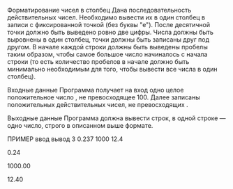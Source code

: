 Форматирование чисел в столбец
Дана последовательность действительных чисел. Необходимо вывести их в один столбец в записи с фиксированной точкой (без буквы "е"). После десятичной точки должно быть выведено ровно две цифры. Числа должны быть выровнены в один столбец, точки должны быть записаны друг под другом. В начале каждой строки должны быть выведены пробелы таким образом, чтобы самое большое число начиналось с начала строки (то есть количество пробелов в начале должно быть минимально необходимым для того, чтобы вывести все числа в один столбец).

Входные данные
Программа получает на вход одно целое положительное число , не превосходящее 100. Далее записаны  положительных действительных чисел, не превосходящих .

Выходные данные
Программа должна вывести  строк, в одной строке — одно число, строго в описанном выше формате.

ПРИМЕР
ввод	вывод
3
 0.237
1000
12.4
 

0.24

1000.00

12.40

 

